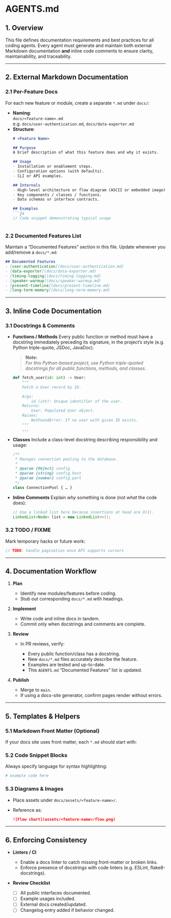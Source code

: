 # AGENTS.md

## 1. Overview  
This file defines documentation requirements and best practices for all coding agents. Every agent must generate and maintain both external Markdown documentation **and** inline code comments to ensure clarity, maintainability, and traceability.

---

## 2. External Markdown Documentation

### 2.1 Per-Feature Docs  
For each new feature or module, create a separate `*.md` under `docs/`:
- **Naming**:  
  `docs/<feature-name>.md`  
  e.g. `docs/user-authentication.md`, `docs/data-exporter.md`
- **Structure**:
  ```markdown
  # <Feature Name>

  ## Purpose
  A brief description of what this feature does and why it exists.

  ## Usage
  - Installation or enablement steps.
  - Configuration options (with defaults).
  - CLI or API examples.

  ## Internals
  - High-level architecture or flow diagram (ASCII or embedded image).
  - Key components / classes / functions.
  - Data schemas or interface contracts.

  ## Examples
  ```js
  // Code snippet demonstrating typical usage
  ```
  ```

### 2.2 Documented Features List  
Maintain a “Documented Features” section in this file. Update whenever you add/remove a `docs/*.md`:
```markdown
## Documented Features
- [user-authentication](docs/user-authentication.md)
- [data-exporter](docs/data-exporter.md)
- [timing-logging](docs/timing-logging.md)
- [speaker-warmup](docs/speaker-warmup.md)
- [present-timeline](docs/present-timeline.md)
- [long-term-memory](docs/long-term-memory.md)
```

---

## 3. Inline Code Documentation

### 3.1 Docstrings & Comments

* **Functions / Methods**
  Every public function or method must have a docstring immediately preceding its signature, in the project’s style (e.g. Python triple-quote, JSDoc, JavaDoc).

  > **Note:**  
  > _For this Python-based project, use Python triple-quoted docstrings for all public functions, methods, and classes._

  ```python
  def fetch_user(id: int) -> User:
      """
      Fetch a User record by ID.

      Args:
          id (int): Unique identifier of the user.
      Returns:
          User: Populated User object.
      Raises:
          NotFoundError: If no user with given ID exists.
      """
      ...
  ```

* **Classes**
  Include a class-level docstring describing responsibility and usage:

  ```js
  /**
   * Manages connection pooling to the database.
   *
   * @param {Object} config
   * @param {string} config.host
   * @param {number} config.port
   */
  class ConnectionPool { … }
  ```

* **Inline Comments**
  Explain *why* something is done (not *what* the code does):

  ```java
  // Use a linked list here because insertions at head are O(1).
  LinkedList<Node> list = new LinkedList<>();
  ```

### 3.2 TODO / FIXME

Mark temporary hacks or future work:

```go
// TODO: handle pagination once API supports cursors
```

---

## 4. Documentation Workflow

1. **Plan**

   * Identify new modules/features before coding.
   * Stub out corresponding `docs/*.md` with headings.

2. **Implement**

   * Write code and inline docs in tandem.
   * Commit only when docstrings and comments are complete.

3. **Review**

   * In PR reviews, verify:

     * Every public function/class has a docstring.
     * New `docs/*.md` files accurately describe the feature.
     * Examples are tested and up-to-date.
     * This `AGENTS.md` “Documented Features” list is updated.

4. **Publish**

   * Merge to `main`.
   * If using a docs-site generator, confirm pages render without errors.

---

## 5. Templates & Helpers

### 5.1 Markdown Front Matter (Optional)

If your docs site uses front matter, each `*.md` should start with:

<!-- (Add your front matter template here if needed) -->

### 5.2 Code Snippet Blocks

Always specify language for syntax highlighting:

```python
# example code here
```

### 5.3 Diagrams & Images

* Place assets under `docs/assets/<feature-name>/`.
* Reference as:

  ```markdown
  ![Flow chart](assets/<feature-name>/flow.png)
  ```

---

## 6. Enforcing Consistency

* **Linters / CI**

  * Enable a docs linter to catch missing front-matter or broken links.
  * Enforce presence of docstrings with code linters (e.g. ESLint, flake8-docstrings).

* **Review Checklist**

  * [ ] All public interfaces documented.
  * [ ] Example usages included.
  * [ ] External docs created/updated.
  * [ ] Changelog entry added if behavior changed.
